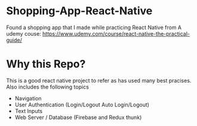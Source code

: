 # Shopping-App-React-Native
Found a shopping app that I made while practicing React Native from A udemy couse:
https://www.udemy.com/course/react-native-the-practical-guide/

# Why this Repo?
This is a good react native project to refer as has used many best pracises. Also includes the following topics
- Navigation
- User Authentication (Login/Logout Auto Login/Logout)
- Text Inputs 
- Web Server / Database (Firebase and Redux thunk)
